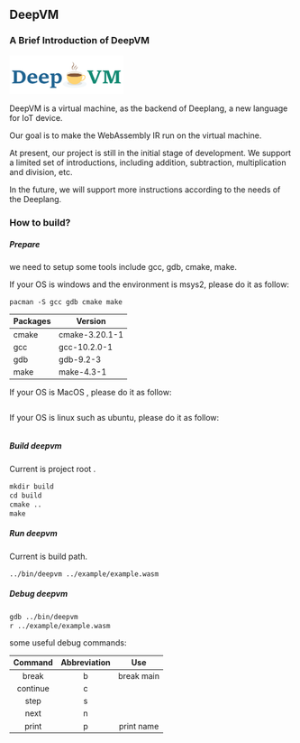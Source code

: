 ## DeepVM

### A Brief Introduction of DeepVM

<img src="./doc/assets/deepvm-logo.png" width="40%" />

DeepVM is a virtual machine, as the backend of Deeplang, a new language for IoT device.

Our goal is to make the WebAssembly IR run on the virtual machine.

At present, our project is still in the initial stage of development. We support a limited set of introductions, including addition, subtraction, multiplication and division, etc.

In the future, we will support more instructions according to the needs of the Deeplang.

### How to build?

##### Prepare

we need to setup some tools include gcc, gdb, cmake, make.

If your OS is windows and the environment is msys2,  please do it as follow:

```shell
pacman -S gcc gdb cmake make
```

| Packages | Version        |
| -------- | -------------- |
| cmake    | cmake-3.20.1-1 |
| gcc      | gcc-10.2.0-1   |
| gdb      | gdb-9.2-3      |
| make     | make-4.3-1     |

If your OS is MacOS , please do it as follow:

```shell

```

If your OS is linux such as ubuntu, please do it as follow:

```

```

##### Build deepvm

Current is project root .

```shell
mkdir build
cd build
cmake ..
make
```

##### Run deepvm

Current is build path.

```shell
../bin/deepvm ../example/example.wasm
```

##### Debug deepvm

```
gdb ../bin/deepvm
r ../example/example.wasm
```

some useful debug commands:

| Command  | Abbreviation |    Use     |
| :------: | :----------: | :--------: |
|  break   |      b       | break main |
| continue |      c       |            |
|   step   |      s       |            |
|   next   |      n       |            |
|  print   |      p       | print name |

